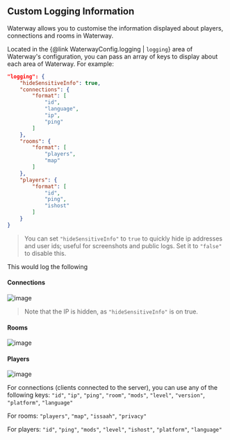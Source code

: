 ## Custom Logging Information
Waterway allows you to customise the information displayed about players, connections and rooms in Waterway.

Located in the {@link WaterwayConfig.logging | `logging`} area of Waterway's configuration, you can pass an array of keys to display about each area of Waterway. For example:
```json
"logging": {
    "hideSensitiveInfo": true,
    "connections": {
        "format": [
            "id",
            "language",
            "ip",
            "ping"
        ]
    },
    "rooms": {
        "format": [
            "players",
            "map"
        ]
    },
    "players": {
        "format": [
            "id",
            "ping",
            "ishost"
        ]
    }
}
```

> You can set `"hideSensitiveInfo"` to `true` to quickly hide ip addresses and user ids; useful for screenshots and public logs. Set it to `"false"` to disable this.


This would log the following
#### Connections
![image](https://user-images.githubusercontent.com/60631511/177192627-c8a2a5b6-a1ee-4ae9-9414-a8283ecc4ad6.png)

> Note that the IP is hidden, as `"hideSensitiveInfo"` is on true.

#### Rooms
![image](https://user-images.githubusercontent.com/60631511/177193258-7c2671af-adfe-4f6a-a53a-8f0a2a584088.png)

#### Players
![image](https://user-images.githubusercontent.com/60631511/177193215-265d4670-6d65-4f54-aa13-a78e070f8a8e.png)

For connections (clients connected to the server), you can use any of the following keys:
`"id"`, `"ip"`, `"ping"`, `"room"`, `"mods"`, `"level"`, `"version"`, `"platform"`, `"language"`

For rooms:
`"players"`, `"map"`, `"issaah"`, `"privacy"`

For players:
`"id"`, `"ping"`, `"mods"`, `"level"`, `"ishost"`, `"platform"`, `"language"`
